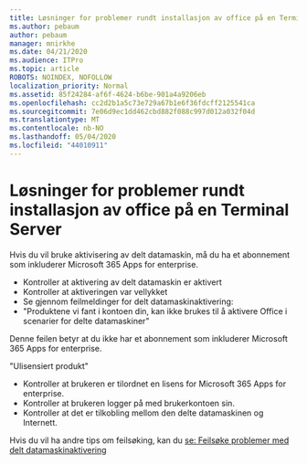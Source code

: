 ```yaml
---
title: Løsninger for problemer rundt installasjon av office på en Terminal Server
ms.author: pebaum
author: pebaum
manager: mnirkhe
ms.date: 04/21/2020
ms.audience: ITPro
ms.topic: article
ROBOTS: NOINDEX, NOFOLLOW
localization_priority: Normal
ms.assetid: 85f24284-af6f-4624-b6be-901a4a9206eb
ms.openlocfilehash: cc2d2b1a5c73e729a67b1e6f36fdcff2125541ca
ms.sourcegitcommit: 7e06d9ec1dd462cbd882f088c997d012a032f04d
ms.translationtype: MT
ms.contentlocale: nb-NO
ms.lasthandoff: 05/04/2020
ms.locfileid: "44010911"
---
```

# <a name="solutions-for-issues-around-installing-office-on-a-terminal-server"></a>Løsninger for problemer rundt installasjon av office på en Terminal Server

Hvis du vil bruke aktivisering av delt datamaskin, må du ha et abonnement som inkluderer Microsoft 365 Apps for enterprise.
  
- Kontroller at aktivering av delt datamaskin er aktivert
- Kontroller at aktiveringen var vellykket
- Se gjennom feilmeldinger for delt datamaskinaktivering:
- "Produktene vi fant i kontoen din, kan ikke brukes til å aktivere Office i scenarier for delte datamaskiner"
  
Denne feilen betyr at du ikke har et abonnement som inkluderer Microsoft 365 Apps for enterprise.

"Ulisensiert produkt"

- Kontroller at brukeren er tilordnet en lisens for Microsoft 365 Apps for enterprise.
- Kontroller at brukeren logger på med brukerkontoen sin.
- Kontroller at det er tilkobling mellom den delte datamaskinen og Internett.

Hvis du vil ha andre tips om feilsøking, kan du [se: Feilsøke problemer med delt datamaskinaktivering](https://docs.microsoft.com/DeployOffice/troubleshoot-shared-computer-activation)